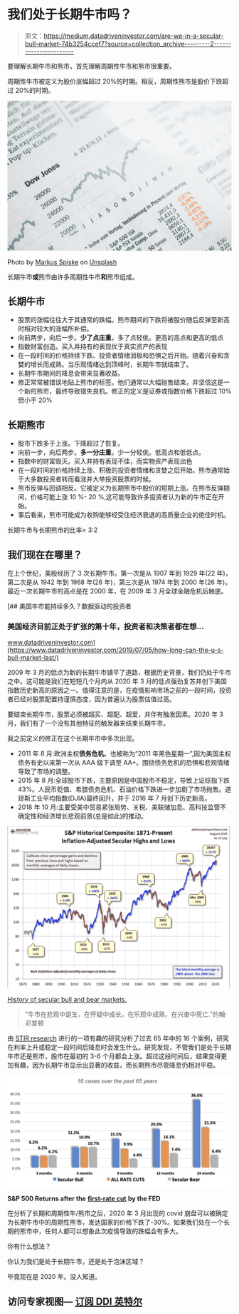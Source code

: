 # 我们处于长期牛市吗？

> 原文：<https://medium.datadriveninvestor.com/are-we-in-a-secular-bull-market-74b3254ccef7?source=collection_archive---------2----------------------->

要理解长期牛市和熊市，首先理解周期性牛市和熊市很重要。

周期性牛市被定义为股价涨幅超过 20%的时期。相反，周期性熊市是股价下跌超过 20%的时期。

![](img/9ab90122b07d41d38583621991b0c97c.png)

Photo by [Markus Spiske](https://unsplash.com/@markusspiske?utm_source=unsplash&utm_medium=referral&utm_content=creditCopyText) on [Unsplash](https://unsplash.com/s/photos/stocks?utm_source=unsplash&utm_medium=referral&utm_content=creditCopyText)

长期牛市**或**熊市由许多周期性牛市**和**熊市组成。

## 长期牛市

*   股票的涨幅往往大于其通常的跌幅。熊市期间的下跌将被股价随后反弹至新高时相对较大的涨幅所补偿。
*   向前两步，向后一步。**少了点庄重**，多了点轻佻。更高的高点和更高的低点
*   指数财富创造。买入并持有的表现优于真实资产的表现
*   在一段时间的价格持续下跌、投资者情绪消极和恐惧之后开始。随着兴奋和贪婪的增长而成熟。当乐观情绪达到顶峰时，长期牛市就结束了。
*   长期牛市期间的降息会带来显著收益。
*   修正常常被错误地贴上熊市的标签。他们通常以大幅抛售结束，并坚信这是一个新的熊市，最终导致错失良机。修正的定义是证券或指数价格下跌超过 10%但小于 20%

## 长期熊市

*   股市下跌多于上涨。下降超过了恢复。
*   向前一步，向后两步。**多一分庄重**，少一分轻佻。低高点和低低点。
*   指数中的财富毁灭。买入并持有表现不佳，而实物资产表现出色
*   在一段时间的价格持续上涨、积极的投资者情绪和贪婪之后开始。熊市通常始于大多数投资者转而看涨并大举投资股票的时候。
*   熊市反弹与回调相反。它被定义为长期熊市中股价的短期上涨。在熊市反弹期间，价格可能上涨 10 %- 20 %,这可能导致许多投资者认为新的牛市正在开始。
*   事后看来，熊市可能成为收购能够经受住经济衰退的高质量企业的绝佳时机。

长期牛市与长期熊市的比率= 3:2

## 我们现在在哪里？

在上个世纪，美股经历了 3 次长期牛市。第一次是从 1907 年到 1929 年(22 年)，第二次是从 1942 年到 1968 年(26 年)，第三次是从 1974 年到 2000 年(26 年)。最近一次长期牛市的高点是在 2000 年，在 2009 年 3 月全球金融危机后触底。

[](https://www.datadriveninvestor.com/2019/07/05/how-long-can-the-u-s-bull-market-last/) [## 美国牛市能持续多久？数据驱动的投资者

### 美国经济目前正处于扩张的第十年，投资者和决策者都在想…

www.datadriveninvestor.com](https://www.datadriveninvestor.com/2019/07/05/how-long-can-the-u-s-bull-market-last/) 

2009 年 3 月的低点为新的长期牛市铺平了道路，根据历史背景，我们仍处于牛市之中。这可能是我们在短短几个月内从 2020 年 3 月的低点强劲复苏并创下美国指数历史新高的原因之一。值得注意的是，在疫情影响市场之前的一段时间，投资者已经对股票配置持谨慎态度，因为普遍认为股票估值过高。

要结束长期牛市，股票必须被超买、超配、超爱，并伴有触发因素。2020 年 3 月，我们有了一个没有其他特征的触发器来结束长期牛市。

我之前定义的修正在这个长期牛市中多次出现。

*   2011 年 8 月:欧洲主权**债务危机**。也被称为“2011 年黑色星期一”,因为美国主权债务有史以来第一次从 AAA 级下调至 AA+。围绕债务危机的恐惧和悲观情绪导致了市场的调整。
*   2015 年 8 月:全球股市下跌，主要原因是中国股市不稳定，导致上证综指下跌 43%。人民币贬值、希腊债务危机、石油价格下跌进一步加剧了市场抛售。道琼斯工业平均指数(DJIA)最终回升，并于 2016 年 7 月创下历史新高。
*   2018 年 10 月:主要受美中贸易紧张局势、关税、美联储加息、高科技监管不确定性和经济增长悲观前景(总是如此)的推动。

![](img/25c0ad96686139e1cbc6858f70787ed3.png)

[History of secular bull and bear markets.](https://www.advisorperspectives.com/dshort/updates/2020/08/03/a-perspective-on-secular-bull-and-bear-markets)

> "牛市在悲观中诞生，在怀疑中成长，在乐观中成熟，在兴奋中死亡."约翰·邓普顿

由 [STIR research](https://proactiveadvisormagazine.com/rate-cuts-in-secular-bull-markets-are-extremely-bullish/) 进行的一项有趣的研究分析了过去 65 年中的 16 个案例，研究在利率上升或稳定一段时间后降息时会发生什么。研究发现，不管我们是处于长期牛市还是熊市，股市在最初的 3-6 个月都会上涨。超过这段时间后，结果变得更加有趣，因为长期牛市显示出显著的收益，而长期熊市尽管降息仍相对平稳。

![](img/4ac9a917fc51cc978cb149732108850c.png)

**S&P 500 Returns after the** [**first-rate cut**](https://proactiveadvisormagazine.com/rate-cuts-in-secular-bull-markets-are-extremely-bullish/) **by the FED**

在分析了长期和周期性牛/熊市之后，2020 年 3 月出现的 covid 崩盘可以被确定为长期牛市中的周期性熊市，发达国家的价格下跌了-30%。如果我们处在一个长期的熊市中，任何人都可以想象此次疫情导致的跌幅会有多大。

你有什么想法？

你认为我们是处于长期牛市，还是处于泡沫区域？

毕竟现在是 2020 年。没人知道。

## 访问专家视图— [订阅 DDI 英特尔](https://datadriveninvestor.com/ddi-intel)